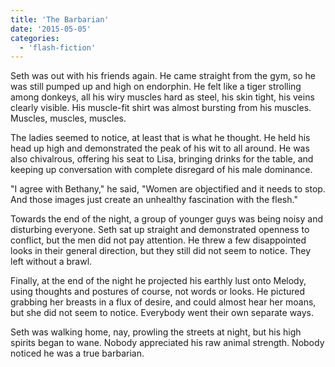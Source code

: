 ```yaml
---
title: 'The Barbarian'
date: '2015-05-05'
categories:
  - 'flash-fiction'
---
```


Seth was out with his friends again. He came straight from the gym, so he was
still pumped up and high on endorphin. He felt like a tiger strolling among
donkeys, all his wiry muscles hard as steel, his skin tight, his veins clearly
visible. His muscle-fit shirt was almost bursting from his muscles. Muscles,
muscles, muscles.

<!-- truncate -->


The ladies seemed to notice, at least that is what he thought. He held his head
up high and demonstrated the peak of his wit to all around. He was also
chivalrous, offering his seat to Lisa, bringing drinks for the table, and
keeping up conversation with complete disregard of his male dominance.

"I agree with Bethany," he said, "Women are objectified and it needs to stop.
And those images just create an unhealthy fascination with the flesh."

Towards the end of the night, a group of younger guys was being noisy and
disturbing everyone. Seth sat up straight and demonstrated openness to conflict,
but the men did not pay attention. He threw a few disappointed looks in their
general direction, but they still did not seem to notice. They left without a
brawl.

Finally, at the end of the night he projected his earthly lust onto Melody,
using thoughts and postures of course, not words or looks. He pictured grabbing
her breasts in a flux of desire, and could almost hear her moans, but she did
not seem to notice. Everybody went their own separate ways.

Seth was walking home, nay, prowling the streets at night, but his high spirits
began to wane. Nobody appreciated his raw animal strength. Nobody noticed he was
a true barbarian.
